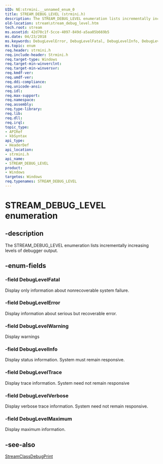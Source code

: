 ```yaml
---
UID: NE:strmini.__unnamed_enum_0
title: STREAM_DEBUG_LEVEL (strmini.h)
description: The STREAM_DEBUG_LEVEL enumeration lists incrementally increasing levels of debugger output.
old-location: stream\stream_debug_level.htm
tech.root: stream
ms.assetid: 42d70c1f-5cce-4097-849d-a5aa05b669b5
ms.date: 04/23/2018
ms.keywords: DebugLevelError, DebugLevelFatal, DebugLevelInfo, DebugLevelMaximum, DebugLevelTrace, DebugLevelVerbose, DebugLevelWarning, STREAM_DEBUG_LEVEL, STREAM_DEBUG_LEVEL enumeration [Streaming Media Devices], ks-struct_9820cc1d-0d8b-43a8-b1a2-bca3f8a23d22.xml, stream.stream_debug_level, strmini/DebugLevelError, strmini/DebugLevelFatal, strmini/DebugLevelInfo, strmini/DebugLevelMaximum, strmini/DebugLevelTrace, strmini/DebugLevelVerbose, strmini/DebugLevelWarning, strmini/STREAM_DEBUG_LEVEL
ms.topic: enum
req.header: strmini.h
req.include-header: Strmini.h
req.target-type: Windows
req.target-min-winverclnt: 
req.target-min-winversvr: 
req.kmdf-ver: 
req.umdf-ver: 
req.ddi-compliance: 
req.unicode-ansi: 
req.idl: 
req.max-support: 
req.namespace: 
req.assembly: 
req.type-library: 
req.lib: 
req.dll: 
req.irql: 
topic_type:
- APIRef
- kbSyntax
api_type:
- HeaderDef
api_location:
- strmini.h
api_name:
- STREAM_DEBUG_LEVEL
product:
- Windows
targetos: Windows
req.typenames: STREAM_DEBUG_LEVEL
---
```


# STREAM_DEBUG_LEVEL enumeration


## -description


The STREAM_DEBUG_LEVEL enumeration lists incrementally increasing levels of debugger output.


## -enum-fields




### -field DebugLevelFatal

Display only information about nonrecoverable system failure.


### -field DebugLevelError

Display information about serious but recoverable error.


### -field DebugLevelWarning

Display warnings


### -field DebugLevelInfo

Display status information. System must remain responsive.


### -field DebugLevelTrace

Display trace information. System need not remain responsive


### -field DebugLevelVerbose

Display verbose trace information. System need not remain responsive.


### -field DebugLevelMaximum

Display maximum information.


## -see-also




<a href="https://msdn.microsoft.com/library/windows/hardware/ff568235">StreamClassDebugPrint</a>
 

 

